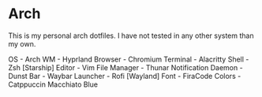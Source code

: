 # Arch

This is my personal arch dotfiles.
I have not tested in any other system than my own.

<!-- Obviosly I took some configs from other github users. -->
<!-- Some of them are: -->

OS - Arch
WM - Hyprland
Browser - Chromium
Terminal - Alacritty
Shell - Zsh [Starship]
Editor - Vim
File Manager - Thunar
Notification Daemon - Dunst
Bar - Waybar
Launcher - Rofi [Wayland]
Font - FiraCode
Colors - Catppuccin Macchiato Blue
